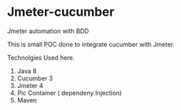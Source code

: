# Jmeter-cucumber
Jmeter automation with BDD

This is small POC done to integrate cucumber with Jmeter.

Technolgies Used here.

1. Java 8
2. Cucumber 3
3. Jmeter 4
4. Pic Container ( dependeny Injection)
5. Maven
